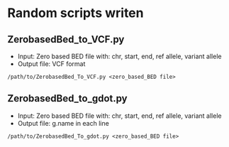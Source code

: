# Random scripts writen
## ZerobasedBed_to_VCF.py
* Input: Zero based BED file with: chr, start, end, ref allele, variant allele
* Output file: VCF format
```
/path/to/ZerobasedBed_To_VCF.py <zero_based_BED file>
```

## ZerobasedBed_to_gdot.py
* Input: Zero based BED file with: chr, start, end, ref allele, variant allele
* Output file: g.name in each line
```
/path/to/ZerobasedBed_To_gdot.py <zero_based_BED file>
```